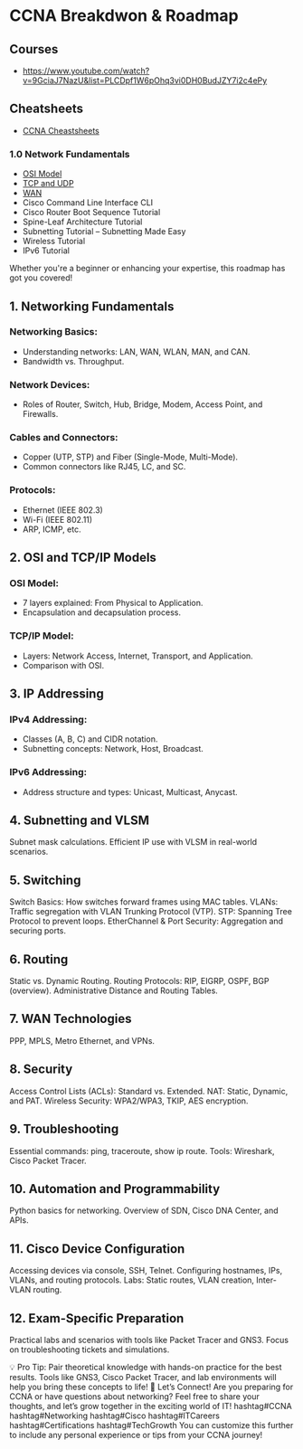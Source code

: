 # CCNA Breakdwon & Roadmap

## Courses

- https://www.youtube.com/watch?v=9GciaJ7NazU&list=PLCDpf1W6pOhq3vi0DH0BudJZY7i2c4ePy

## Cheatsheets

- [CCNA Cheastsheets](https://www.scribd.com/document/311054157/CCNA-Cheat-sheet)

### 1.0 Network Fundamentals

- [OSI Model](https://github.com/Fz3r0/Fz3r0_-_802.3_Ethernet_-_Knowledge-Base/blob/main/Network-Reference-Models/OSI-Model.md)
- [TCP and UDP](https://github.com/Fz3r0/Fz3r0_-_802.3_Ethernet_-_Knowledge-Base/blob/main/TCP_&_UDP/TCP_&_UDP.md)
- [WAN](https://github.com/Fz3r0/Fz3r0_-_802.3_Ethernet_-_Knowledge-Base/blob/main/WAN/WAN.md)
- Cisco Command Line Interface CLI
- Cisco Router Boot Sequence Tutorial
- Spine-Leaf Architecture Tutorial
- Subnetting Tutorial – Subnetting Made Easy
- Wireless Tutorial
- IPv6 Tutorial






Whether you're a beginner or enhancing your expertise, this roadmap has got you covered!

## 1. Networking Fundamentals

### Networking Basics:
- Understanding networks: LAN, WAN, WLAN, MAN, and CAN.
- Bandwidth vs. Throughput.

### Network Devices:
- Roles of Router, Switch, Hub, Bridge, Modem, Access Point, and Firewalls.

### Cables and Connectors:
- Copper (UTP, STP) and Fiber (Single-Mode, Multi-Mode).
- Common connectors like RJ45, LC, and SC.

### Protocols:

- Ethernet (IEEE 802.3)
- Wi-Fi (IEEE 802.11)
- ARP, ICMP, etc.

## 2. OSI and TCP/IP Models

### OSI Model:

- 7 layers explained: From Physical to Application.
- Encapsulation and decapsulation process.

### TCP/IP Model:

- Layers: Network Access, Internet, Transport, and Application.
- Comparison with OSI.

## 3. IP Addressing

### IPv4 Addressing:

- Classes (A, B, C) and CIDR notation.
- Subnetting concepts: Network, Host, Broadcast.

### IPv6 Addressing:

- Address structure and types: Unicast, Multicast, Anycast.

## 4. Subnetting and VLSM

Subnet mask calculations.
Efficient IP use with VLSM in real-world scenarios.

##  5. Switching
Switch Basics: How switches forward frames using MAC tables.
VLANs: Traffic segregation with VLAN Trunking Protocol (VTP).
STP: Spanning Tree Protocol to prevent loops.
EtherChannel & Port Security: Aggregation and securing ports.

##  6. Routing
Static vs. Dynamic Routing.
Routing Protocols: RIP, EIGRP, OSPF, BGP (overview).
Administrative Distance and Routing Tables.

## 7. WAN Technologies
PPP, MPLS, Metro Ethernet, and VPNs.

## 8. Security
Access Control Lists (ACLs): Standard vs. Extended.
NAT: Static, Dynamic, and PAT.
Wireless Security: WPA2/WPA3, TKIP, AES encryption.

## 9. Troubleshooting
Essential commands: ping, traceroute, show ip route.
Tools: Wireshark, Cisco Packet Tracer.

## 10. Automation and Programmability
Python basics for networking.
Overview of SDN, Cisco DNA Center, and APIs.

## 11. Cisco Device Configuration
Accessing devices via console, SSH, Telnet.
Configuring hostnames, IPs, VLANs, and routing protocols.
Labs: Static routes, VLAN creation, Inter-VLAN routing.

## 12. Exam-Specific Preparation
Practical labs and scenarios with tools like Packet Tracer and GNS3.
Focus on troubleshooting tickets and simulations.

💡 Pro Tip: Pair theoretical knowledge with hands-on practice for the best results. Tools like GNS3, Cisco Packet Tracer, and lab environments will help you bring these concepts to life!
💬 Let’s Connect!
 Are you preparing for CCNA or have questions about networking? Feel free to share your thoughts, and let’s grow together in the exciting world of IT!
hashtag#CCNA hashtag#Networking hashtag#Cisco hashtag#ITCareers hashtag#Certifications hashtag#TechGrowth
You can customize this further to include any personal experience or tips from your CCNA journey!
